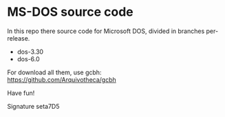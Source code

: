 # MS-DOS source code
In this repo there source code for Microsoft DOS, divided in branches per-release.  
- dos-3.30
- dos-6.0

For download all them, use gcbh:  
https://github.com/Arquivotheca/gcbh

Have fun!  

Signature seta7D5
